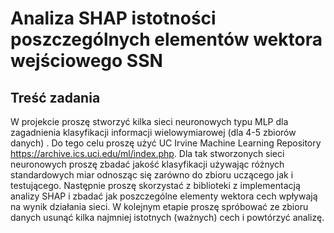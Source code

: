 # Analiza SHAP istotności poszczególnych elementów wektora wejściowego SSN
## Treść zadania
W projekcie proszę stworzyć kilka sieci neuronowych typu MLP dla zagadnienia klasyfikacji informacji wielowymiarowej (dla 4-5 zbiorów danych) . Do tego celu proszę użyć UC Irvine Machine Learning Repository https://archive.ics.uci.edu/ml/index.php. Dla tak stworzonych sieci neuronowych proszę zbadać jakość klasyfikacji używając różnych standardowych miar odnosząc się zarówno do zbioru uczącego jak i testującego. Następnie proszę skorzystać z biblioteki z implementacją analizy SHAP i zbadać jak poszczególne elementy wektora cech wpływają na wynik działania sieci. W kolejnym etapie proszę spróbować ze zbioru danych usunąć kilka najmniej istotnych (ważnych) cech i powtórzyć analizę.

